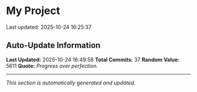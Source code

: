 # My Project


Last updated: 2025-10-24 16:25:37





































## Auto-Update Information

**Last Updated:** 2025-10-24 16:49:58
**Total Commits:** 37
**Random Value:** 5611
**Quote:** _Progress over perfection._

---
_This section is automatically generated and updated._